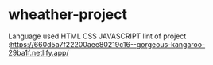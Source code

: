 # wheather-project
Language used
HTML
CSS
JAVASCRIPT
lint of project :https://660d5a7f22200aee80219c16--gorgeous-kangaroo-29ba1f.netlify.app/
